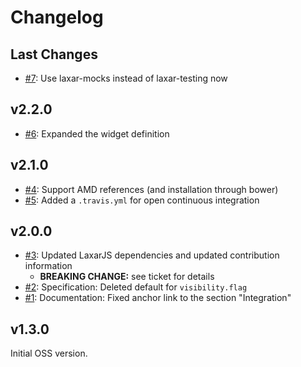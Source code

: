 # Changelog

## Last Changes

- [#7](https://github.com/LaxarJS/ax-show-hide-widget/issues/7): Use laxar-mocks instead of laxar-testing now


## v2.2.0

- [#6](https://github.com/LaxarJS/ax-show-hide-widget/issues/6): Expanded the widget definition


## v2.1.0

- [#4](https://github.com/LaxarJS/ax-show-hide-widget/issues/4): Support AMD references (and installation through bower)
- [#5](https://github.com/LaxarJS/ax-show-hide-widget/issues/5): Added a `.travis.yml` for open continuous integration


## v2.0.0

- [#3](https://github.com/LaxarJS/ax-show-hide-widget/issues/3): Updated LaxarJS dependencies and updated contribution information
  + **BREAKING CHANGE:** see ticket for details
- [#2](https://github.com/LaxarJS/ax-show-hide-widget/issues/2): Specification: Deleted default for `visibility.flag`
- [#1](https://github.com/LaxarJS/ax-show-hide-widget/issues/1): Documentation: Fixed anchor link to the section "Integration"


## v1.3.0

Initial OSS version.
